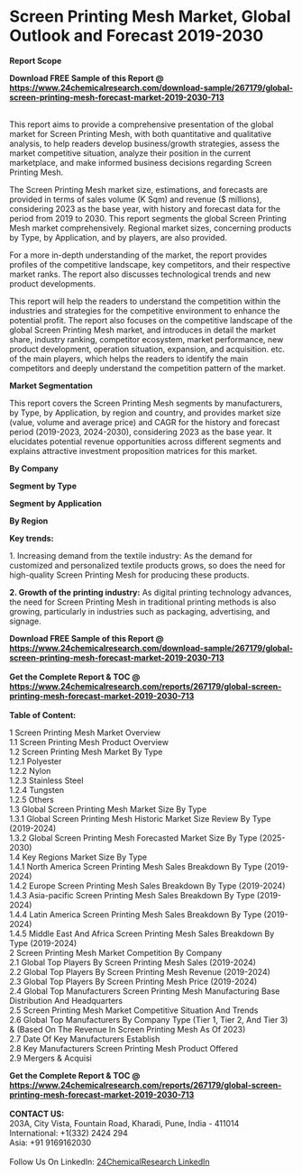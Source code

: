 <h1>Screen Printing Mesh Market, Global Outlook and Forecast 2019-2030</h1><p>
</p><p>
<strong>Report Scope</strong></p><p>
</p><div><b>Download FREE Sample of this Report @ 
            <a href="https://www.24chemicalresearch.com/download-sample/267179/global-screen-printing-mesh-forecast-market-2019-2030-713">
            https://www.24chemicalresearch.com/download-sample/267179/global-screen-printing-mesh-forecast-market-2019-2030-713</a></b></div><br><p>
This report aims to provide a comprehensive presentation of the global market for Screen Printing Mesh, with both quantitative and qualitative analysis, to help readers develop business/growth strategies, assess the market competitive situation, analyze their position in the current marketplace, and make informed business decisions regarding Screen Printing Mesh.</p><p>
</p><p>
The Screen Printing Mesh market size, estimations, and forecasts are provided in terms of sales volume (K Sqm) and revenue ($ millions), considering 2023 as the base year, with history and forecast data for the period from 2019 to 2030. This report segments the global Screen Printing Mesh market comprehensively. Regional market sizes, concerning products by Type, by Application, and by players, are also provided.</p><p>
</p><p>
For a more in-depth understanding of the market, the report provides profiles of the competitive landscape, key competitors, and their respective market ranks. The report also discusses technological trends and new product developments.</p><p>
</p><p>
This report will help the readers to understand the competition within the industries and strategies for the competitive environment to enhance the potential profit. The report also focuses on the competitive landscape of the global Screen Printing Mesh market, and introduces in detail the market share, industry ranking, competitor ecosystem, market performance, new product development, operation situation, expansion, and acquisition. etc. of the main players, which helps the readers to identify the main competitors and deeply understand the competition pattern of the market.</p><p>
</p><p>
<strong>Market Segmentation</strong></p><p>
</p><p>
This report covers the Screen Printing Mesh segments by manufacturers, by Type, by Application, by region and country, and provides market size (value, volume and average price) and CAGR for the history and forecast period (2019-2023, 2024-2030), considering 2023 as the base year. It elucidates potential revenue opportunities across different segments and explains attractive investment proposition matrices for this market.</p><p>
</p><p>
<strong>By Company</strong>
</p><p>
<strong>Segment by Type</strong></p><p>
</p><p>
<strong>Segment by Application</strong></p><p>
</p><p>
<strong>By Region</strong></p><p>
</p><p>
</p><p>
<strong>Key trends:</strong></p><p>
1. Increasing demand from the textile industry: As the demand for customized and personalized textile products grows, so does the need for high-quality Screen Printing Mesh for producing these products.</p><p>
<strong>2. Growth of the printing industry:</strong> As digital printing technology advances, the need for Screen Printing Mesh in traditional printing methods is also growing, particularly in industries such as packaging, advertising, and signage.</p><div><b>Download FREE Sample of this Report @ 
            <a href="https://www.24chemicalresearch.com/download-sample/267179/global-screen-printing-mesh-forecast-market-2019-2030-713">
            https://www.24chemicalresearch.com/download-sample/267179/global-screen-printing-mesh-forecast-market-2019-2030-713</a></b></div><br><div><b>Get the Complete Report & TOC @ 
            <a href="https://www.24chemicalresearch.com/reports/267179/global-screen-printing-mesh-forecast-market-2019-2030-713">
            https://www.24chemicalresearch.com/reports/267179/global-screen-printing-mesh-forecast-market-2019-2030-713</a></b></div><br>
            <b>Table of Content:</b><p>1 Screen Printing Mesh Market Overview<br />
1.1 Screen Printing Mesh Product Overview<br />
1.2 Screen Printing Mesh Market By Type<br />
1.2.1 Polyester<br />
1.2.2 Nylon<br />
1.2.3 Stainless Steel<br />
1.2.4 Tungsten<br />
1.2.5 Others<br />
1.3 Global Screen Printing Mesh Market Size By Type<br />
1.3.1 Global Screen Printing Mesh Historic Market Size Review By Type (2019-2024)<br />
1.3.2 Global Screen Printing Mesh Forecasted Market Size By Type (2025-2030)<br />
1.4 Key Regions Market Size By Type<br />
1.4.1 North America Screen Printing Mesh Sales Breakdown By Type (2019-2024)<br />
1.4.2 Europe Screen Printing Mesh Sales Breakdown By Type (2019-2024)<br />
1.4.3 Asia-pacific Screen Printing Mesh Sales Breakdown By Type (2019-2024)<br />
1.4.4 Latin America Screen Printing Mesh Sales Breakdown By Type (2019-2024)<br />
1.4.5 Middle East And Africa Screen Printing Mesh Sales Breakdown By Type (2019-2024)<br />
2 Screen Printing Mesh Market Competition By Company<br />
2.1 Global Top Players By Screen Printing Mesh Sales (2019-2024)<br />
2.2 Global Top Players By Screen Printing Mesh Revenue (2019-2024)<br />
2.3 Global Top Players By Screen Printing Mesh Price (2019-2024)<br />
2.4 Global Top Manufacturers Screen Printing Mesh Manufacturing Base Distribution And Headquarters<br />
2.5 Screen Printing Mesh Market Competitive Situation And Trends<br />
2.6 Global Top Manufacturers By Company Type (Tier 1, Tier 2, And Tier 3) & (Based On The Revenue In Screen Printing Mesh As Of 2023)<br />
2.7 Date Of Key Manufacturers Establish<br />
2.8 Key Manufacturers Screen Printing Mesh Product Offered<br />
2.9 Mergers & Acquisi</p><div><b>Get the Complete Report & TOC @ 
            <a href="https://www.24chemicalresearch.com/reports/267179/global-screen-printing-mesh-forecast-market-2019-2030-713">
            https://www.24chemicalresearch.com/reports/267179/global-screen-printing-mesh-forecast-market-2019-2030-713</a></b></div><br><b>CONTACT US:</b><br>
            203A, City Vista, Fountain Road, Kharadi, Pune, India - 411014<br>
            International: +1(332) 2424 294<br>
            Asia: +91 9169162030 <br><br>
            Follow Us On LinkedIn: <a href="https://www.linkedin.com/company/24chemicalresearch/">24ChemicalResearch LinkedIn</a>